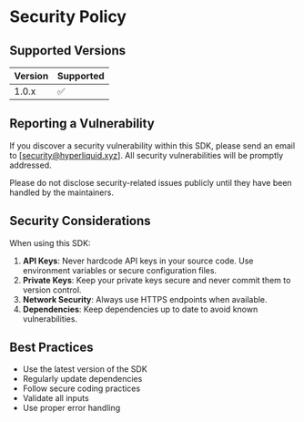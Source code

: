 # Security Policy

## Supported Versions

| Version | Supported          |
| ------- | ------------------ |
| 1.0.x   | :white_check_mark: |

## Reporting a Vulnerability

If you discover a security vulnerability within this SDK, please send an email to [security@hyperliquid.xyz]. All security vulnerabilities will be promptly addressed.

Please do not disclose security-related issues publicly until they have been handled by the maintainers.

## Security Considerations

When using this SDK:

1. **API Keys**: Never hardcode API keys in your source code. Use environment variables or secure configuration files.
2. **Private Keys**: Keep your private keys secure and never commit them to version control.
3. **Network Security**: Always use HTTPS endpoints when available.
4. **Dependencies**: Keep dependencies up to date to avoid known vulnerabilities.

## Best Practices

- Use the latest version of the SDK
- Regularly update dependencies
- Follow secure coding practices
- Validate all inputs
- Use proper error handling
